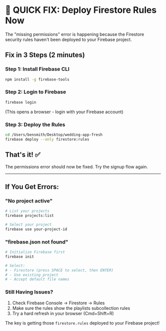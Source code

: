# 🚨 QUICK FIX: Deploy Firestore Rules Now

The "missing permissions" error is happening because the Firestore security rules haven't been deployed to your Firebase project.

## Fix in 3 Steps (2 minutes)

### Step 1: Install Firebase CLI
```bash
npm install -g firebase-tools
```

### Step 2: Login to Firebase
```bash
firebase login
```
(This opens a browser - login with your Firebase account)

### Step 3: Deploy the Rules
```bash
cd /Users/bensmith/Desktop/wedding-app-fresh
firebase deploy --only firestore:rules
```

## That's it! ✅

The permissions error should now be fixed. Try the signup flow again.

---

## If You Get Errors:

### "No project active"
```bash
# List your projects
firebase projects:list

# Select your project
firebase use your-project-id
```

### "firebase.json not found"
```bash
# Initialize Firebase first
firebase init

# Select:
# - Firestore (press SPACE to select, then ENTER)
# - Use existing project
# - Accept default file names
```

### Still Having Issues?

1. Check Firebase Console → Firestore → Rules
2. Make sure the rules show the playlists subcollection rules
3. Try a hard refresh in your browser (Cmd+Shift+R)

The key is getting those `firestore.rules` deployed to your Firebase project!